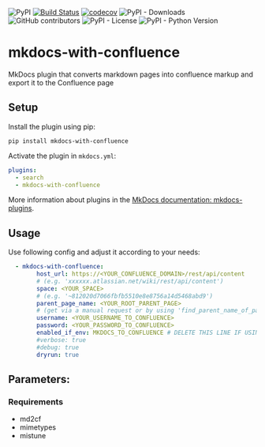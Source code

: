 ![PyPI](https://img.shields.io/pypi/v/mkdocs-with-confluence)
[![Build Status](https://app.travis-ci.com/pawelsikora/mkdocs-with-confluence.svg?token=Nxwjs6L2kEPqZeJARZzo&branch=main)](https://app.travis-ci.com/pawelsikora/mkdocs-with-confluence)
[![codecov](https://codecov.io/gh/pawelsikora/mkdocs-with-confluence/branch/master/graph/badge.svg)](https://codecov.io/gh/pawelsikora/mkdocs-with-confluence)
![PyPI - Downloads](https://img.shields.io/pypi/dm/mkdocs-with-confluence)
![GitHub contributors](https://img.shields.io/github/contributors/pawelsikora/mkdocs-with-confluence)
![PyPI - License](https://img.shields.io/pypi/l/mkdocs-with-confluence)
![PyPI - Python Version](https://img.shields.io/pypi/pyversions/mkdocs-with-confluence)
# mkdocs-with-confluence 

MkDocs plugin that converts markdown pages into confluence markup
and export it to the Confluence page

## Setup
Install the plugin using pip:

`pip install mkdocs-with-confluence`

Activate the plugin in `mkdocs.yml`:

```yaml
plugins:
  - search
  - mkdocs-with-confluence
```

More information about plugins in the [MkDocs documentation: mkdocs-plugins](https://www.mkdocs.org/user-guide/plugins/).

## Usage

Use following config and adjust it according to your needs:

```yaml
  - mkdocs-with-confluence:
        host_url: https://<YOUR_CONFLUENCE_DOMAIN>/rest/api/content
        # (e.g. 'xxxxxx.atlassian.net/wiki/rest/api/content')
        space: <YOUR_SPACE> 
        # (e.g. '~812020d7066fbfb5510e8e8756a14d5468abd9')
        parent_page_name: <YOUR_ROOT_PARENT_PAGE> 
        # (get via a manual request or by using 'find_parent_name_of_page()' in './tests/test.py')
        username: <YOUR_USERNAME_TO_CONFLUENCE>
        password: <YOUR_PASSWORD_TO_CONFLUENCE>
        enabled_if_env: MKDOCS_TO_CONFLUENCE # DELETE THIS LINE IF USING THE PLUGIN OUTSIDE OF A CONTAINER
        #verbose: true
        #debug: true
        dryrun: true
```

## Parameters:

### Requirements
- md2cf
- mimetypes
- mistune
